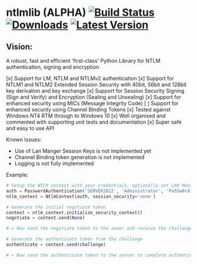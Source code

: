 # ntlmlib (ALPHA) [![Build Status](https://travis-ci.org/ianclegg/ntlmlib.svg?branch=master)](https://travis-ci.org/ianclegg/ntlmlib) [![Downloads](https://pypip.in/download/ntlmlib/badge.svg)](https://pypi.python.org/pypi/ntlmlib/) [![Latest Version](https://pypip.in/version/ntlmlib/badge.svg)](https://pypi.python.org/pypi/ntlmlib/)

## Vision:
A robust, fast and efficient 'first-class' Python Library for NTLM authentication, signing and encryption

[x] Support for LM, NTLM and NTLMv2 authentication
[x] Support for NTLM1 and NTLM2 Extended Session Security with 40bit, 56bit and 128bit key derivation and key exchange
[x] Support for Session Security Signing (Sign and Verify) and Encryption (Sealing and Unsealing)
[x] Support for enhanced security using MICs (Message Integrity Code)
[ ] Support for enhanced security using Channel Binding Tokens
[x] Tested against Windows NT4 RTM through to Windows 10
[x] Well organised and commented with supporting unit tests and documentation
[x] Super safe and easy to use API

Known Issues:
- Use of Lan Manger Session Keys is not implemented yet
- Channel Binding token generation is not implemented
- Logging is not fully implemented

Example:

```python
# Setup the NTLM context with your credentials, optionally set LAN Manager Compatibility and required integrity
auth = PasswordAuthentication('SERVER2012', 'Administrator', 'Pa55w0rd', compatibility=3, timestamp=True)
ntlm_context = NtlmContext(auth, session_security='none')

# Generate the initial negotiate token
context = ntlm_context.initialize_security_context()
negotiate = context.send(None)

# < Now send the negotiate token to the sever and receive the challenge >

# Generate the authenticate token from the challenge
authenticate = context.send(challenge)

# < Now send the authenticate token to the server to complete authentication >
```

